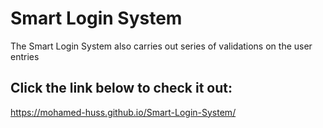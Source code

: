 # Smart Login System
The Smart Login System also carries out series of validations on the user entries
## Click the link below to check it out:
https://mohamed-huss.github.io/Smart-Login-System/
